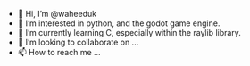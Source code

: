 - 👋 Hi, I’m @waheeduk
- 👀 I’m interested in python, and the godot game engine.
- 🌱 I’m currently learning C, especially within the raylib library.
- 💞️ I’m looking to collaborate on ...
- 📫 How to reach me ...

<!---
waheeduk/waheeduk is a ✨ special ✨ repository because its `README.md` (this file) appears on your GitHub profile.
You can click the Preview link to take a look at your changes.
--->
